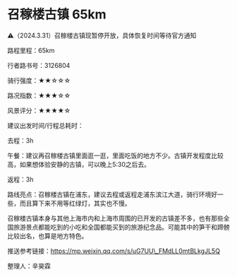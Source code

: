 # 召稼楼古镇 65km

⚠（2024.3.31）召稼楼古镇现暂停开放，具体恢复时间等待官方通知

路程里程：65km

行者路书号：3126804

骑行强度：★★☆☆☆

路况指数：★★★☆☆

风景评分：★★★★☆

建议出发时间/行程总耗时：

去程：3h

午餐：建议再召稼楼古镇里面逛一逛，里面吃饭的地方不少。古镇开发程度比较高，如果想体验安静的古镇，可以晚上5:30之后去。

返程：3h

路线亮点：召稼楼古镇在浦东，建议去程或返程走浦东滨江大道，骑行环境好一些，而且算下来不用等红绿灯，其实也不慢。

召稼楼古镇本身与其他上海市内和上海市周围的已开发的古镇差不多，也有那些全国旅游景点都能吃到的小吃和全国都能买到的旅游纪念品。可能其中的笋干和蹄髈比较出名，也算是地方特色。

推送参考链接：https://mp.weixin.qq.com/s/uG7UU\_FMdLL0mtBLkgJL5Q

整理人：辛昊霖
